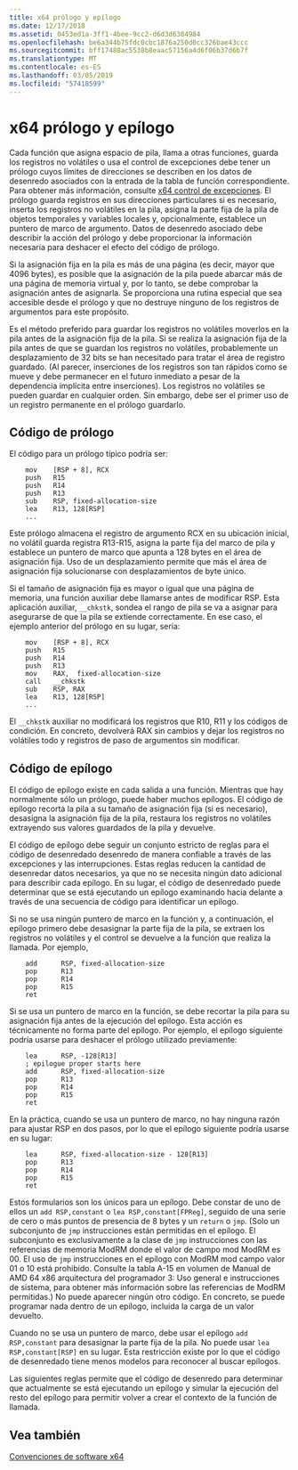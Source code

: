 ```yaml
---
title: x64 prólogo y epílogo
ms.date: 12/17/2018
ms.assetid: 0453ed1a-3ff1-4bee-9cc2-d6d3d6384984
ms.openlocfilehash: be6a344b75fdc0cbc1876a250d0cc326bae43ccc
ms.sourcegitcommit: bff17488ac5538b8eaac57156a4d6f06b37d6b7f
ms.translationtype: MT
ms.contentlocale: es-ES
ms.lasthandoff: 03/05/2019
ms.locfileid: "57418599"
---
```

# <a name="x64-prolog-and-epilog"></a>x64 prólogo y epílogo

Cada función que asigna espacio de pila, llama a otras funciones, guarda los registros no volátiles o usa el control de excepciones debe tener un prólogo cuyos límites de direcciones se describen en los datos de desenredo asociados con la entrada de la tabla de función correspondiente. Para obtener más información, consulte [x64 control de excepciones](../build/exception-handling-x64.md). El prólogo guarda registros en sus direcciones particulares si es necesario, inserta los registros no volátiles en la pila, asigna la parte fija de la pila de objetos temporales y variables locales y, opcionalmente, establece un puntero de marco de argumento. Datos de desenredo asociado debe describir la acción del prólogo y debe proporcionar la información necesaria para deshacer el efecto del código de prólogo.

Si la asignación fija en la pila es más de una página (es decir, mayor que 4096 bytes), es posible que la asignación de la pila puede abarcar más de una página de memoria virtual y, por lo tanto, se debe comprobar la asignación antes de asignarla. Se proporciona una rutina especial que sea accesible desde el prólogo y que no destruye ninguno de los registros de argumentos para este propósito.

Es el método preferido para guardar los registros no volátiles moverlos en la pila antes de la asignación fija de la pila. Si se realiza la asignación fija de la pila antes de que se guardan los registros no volátiles, probablemente un desplazamiento de 32 bits se han necesitado para tratar el área de registro guardado. (Al parecer, inserciones de los registros son tan rápidos como se mueve y debe permanecer en el futuro inmediato a pesar de la dependencia implícita entre inserciones). Los registros no volátiles se pueden guardar en cualquier orden. Sin embargo, debe ser el primer uso de un registro permanente en el prólogo guardarlo.

## <a name="prolog-code"></a>Código de prólogo

El código para un prólogo típico podría ser:

```MASM
    mov    [RSP + 8], RCX
    push   R15
    push   R14
    push   R13
    sub    RSP, fixed-allocation-size
    lea    R13, 128[RSP]
    ...
```

Este prólogo almacena el registro de argumento RCX en su ubicación inicial, no volátil guarda registra R13-R15, asigna la parte fija del marco de pila y establece un puntero de marco que apunta a 128 bytes en el área de asignación fija. Uso de un desplazamiento permite que más el área de asignación fija solucionarse con desplazamientos de byte único.

Si el tamaño de asignación fija es mayor o igual que una página de memoria, una función auxiliar debe llamarse antes de modificar RSP. Esta aplicación auxiliar, `__chkstk`, sondea el rango de pila se va a asignar para asegurarse de que la pila se extiende correctamente. En ese caso, el ejemplo anterior del prólogo en su lugar, sería:

```MASM
    mov    [RSP + 8], RCX
    push   R15
    push   R14
    push   R13
    mov    RAX,  fixed-allocation-size
    call   __chkstk
    sub    RSP, RAX
    lea    R13, 128[RSP]
    ...
```

El `__chkstk` auxiliar no modificará los registros que R10, R11 y los códigos de condición. En concreto, devolverá RAX sin cambios y dejar los registros no volátiles todo y registros de paso de argumentos sin modificar.

## <a name="epilog-code"></a>Código de epílogo

El código de epílogo existe en cada salida a una función. Mientras que hay normalmente sólo un prólogo, puede haber muchos epílogos. El código de epílogo recorta la pila a su tamaño de asignación fija (si es necesario), desasigna la asignación fija de la pila, restaura los registros no volátiles extrayendo sus valores guardados de la pila y devuelve.

El código de epílogo debe seguir un conjunto estricto de reglas para el código de desenredado desenredo de manera confiable a través de las excepciones y las interrupciones. Estas reglas reducen la cantidad de desenredar datos necesarios, ya que no se necesita ningún dato adicional para describir cada epílogo. En su lugar, el código de desenredado puede determinar que se está ejecutando un epílogo examinando hacia delante a través de una secuencia de código para identificar un epílogo.

Si no se usa ningún puntero de marco en la función y, a continuación, el epílogo primero debe desasignar la parte fija de la pila, se extraen los registros no volátiles y el control se devuelve a la función que realiza la llamada. Por ejemplo,

```MASM
    add      RSP, fixed-allocation-size
    pop      R13
    pop      R14
    pop      R15
    ret
```

Si se usa un puntero de marco en la función, se debe recortar la pila para su asignación fija antes de la ejecución del epílogo. Esta acción es técnicamente no forma parte del epílogo. Por ejemplo, el epílogo siguiente podría usarse para deshacer el prólogo utilizado previamente:

```MASM
    lea      RSP, -128[R13]
    ; epilogue proper starts here
    add      RSP, fixed-allocation-size
    pop      R13
    pop      R14
    pop      R15
    ret
```

En la práctica, cuando se usa un puntero de marco, no hay ninguna razón para ajustar RSP en dos pasos, por lo que el epílogo siguiente podría usarse en su lugar:

```MASM
    lea      RSP, fixed-allocation-size - 128[R13]
    pop      R13
    pop      R14
    pop      R15
    ret
```

Estos formularios son los únicos para un epílogo. Debe constar de uno de ellos un `add RSP,constant` o `lea RSP,constant[FPReg]`, seguido de una serie de cero o más puntos de presencia de 8 bytes y un `return` o `jmp`. (Solo un subconjunto de `jmp` instrucciones están permitidas en el epílogo. El subconjunto es exclusivamente a la clase de `jmp` instrucciones con las referencias de memoria ModRM donde el valor de campo mod ModRM es 00. El uso de `jmp` instrucciones en el epílogo con ModRM mod campo valor 01 o 10 está prohibido. Consulte la tabla A-15 en volumen de Manual de AMD 64 x86 arquitectura del programador 3: Uso general e instrucciones de sistema, para obtener más información sobre las referencias de ModRM permitidas.) No puede aparecer ningún otro código. En concreto, se puede programar nada dentro de un epílogo, incluida la carga de un valor devuelto.

Cuando no se usa un puntero de marco, debe usar el epílogo `add RSP,constant` para desasignar la parte fija de la pila. No puede usar `lea RSP,constant[RSP]` en su lugar. Esta restricción existe por lo que el código de desenredado tiene menos modelos para reconocer al buscar epílogos.

Las siguientes reglas permite que el código de desenredo para determinar que actualmente se está ejecutando un epílogo y simular la ejecución del resto del epílogo para permitir volver a crear el contexto de la función de llamada.

## <a name="see-also"></a>Vea también

[Convenciones de software x64](../build/x64-software-conventions.md)
